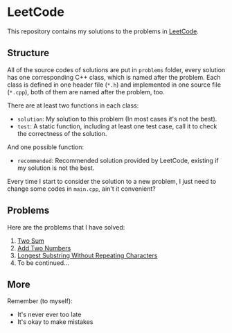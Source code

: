 # LeetCode

This repository contains my solutions to the problems in [LeetCode](https://leetcode.com).

## Structure

All of the source codes of solutions are put in `problems` folder, every solution has one corresponding C++ class, which is named after the problem. Each class is defined in one header file (`*.h`) and implemented in one source file (`*.cpp`), both of them are named after the problem, too.

There are at least two functions in each class:
- `solution`: My solution to this problem (In most cases it's not the best).
- `test`: A static function, including at least one test case, call it to check the correctness of the solution.

And one possible function:
- `recommended`: Recommended solution provided by LeetCode, existing if my solution is not the best.

Every time I start to consider the solution to a new problem, I just need to change some codes in `main.cpp`, ain't it convenient?

## Problems

Here are the problems that I have solved:

1. [Two Sum](https://leetcode.com/problems/two-sum/description/)
2. [Add Two Numbers](https://leetcode.com/problems/add-two-numbers/description/)
3. [Longest Substring Without Repeating Characters](https://leetcode.com/problems/longest-substring-without-repeating-characters/description/)
4. To be continued...

## More

Remember (to myself):
- It's never ever too late
- It's okay to make mistakes

